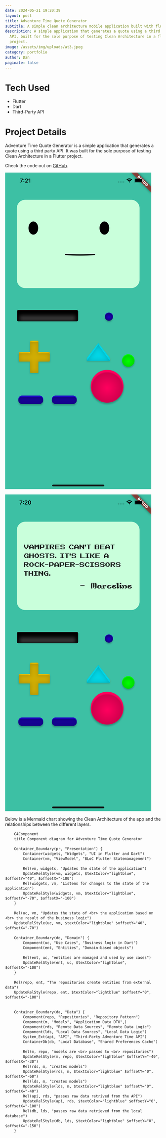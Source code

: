 ```yaml
---
date: 2024-05-21 19:20:39
layout: post
title: Adventure Time Quote Generator
subtitle: A simple clean architecture mobile application built with flutter
description: A simple application that generates a quote using a third party
  API, built for the sole purpose of testing Clean Architecture in a flutter
  project.
image: /assets/img/uploads/at3.jpeg
category: portfolio
author: Dan
paginate: false
---
```

# Tech Used

* Flutter
* Dart
* Third-Party API

# Project Details

A﻿dventure Time Quote Generator is a simple application that generates a quote using a third party API.
I﻿t was built for the sole purpose of testing Clean Architecture in a Flutter project.

C﻿heck the code out on [GitHub](https://github.com/DanArcherOnline/Adventure_Time_Quote_Generator).

![Application in initial state](/assets/img/uploads/at1.png "Application in initial state")

![Application in quote generated state](/assets/img/uploads/at2.png "Application in quote generated state")



B﻿elow is a Mermaid chart showing the Clean Architecture of the app and the relationships between the different layers.

```mermaid
    C4Component
    title Component diagram for Adventure Time Quote Generator

    Container_Boundary(pr, "Presentation") {
        Container(widgets, "Widgets", "UI in Flutter and Dart")
        Container(vm, "ViewModel", "BLoC Flutter Statemanagement")

        Rel(vm, widgets, "Updates the state of the application")
        UpdateRelStyle(vm, widgets, $textColor="lightblue", $offsetY="40", $offsetX="-100")
        Rel(widgets, vm, "Listens for changes to the state of the application")
        UpdateRelStyle(widgets, vm, $textColor="lightblue", $offsetY="-70", $offsetX="-100")
    }

    Rel(uc, vm, "Updates the state of <br> the application based on <br> the result of the business logic")
    UpdateRelStyle(uc, vm, $textColor="lightblue" $offsetY="40", $offsetX="-70")

    Container_Boundary(do, "Domain") {
        Component(uc, "Use Cases", "Business logic in Dart")
        Component(ent, "Entities", "Domain-based objects")

        Rel(ent, uc, "entities are managed and used by use cases")
        UpdateRelStyle(ent, uc, $textColor="lightblue", $offsetX="-100")
    }

    Rel(repo, ent, "The repositories create entities from external data")
    UpdateRelStyle(repo, ent, $textColor="lightblue" $offsetY="0", $offsetX="-100")
    
    
    Container_Boundary(da, "Data") {
        Component(repo, "Repositories", "Repository Pattern")
        Component(m, "Models", "Application Data DTO",)
        Component(rds, "Remote Data Sources", "Remote Data Logic")
        Component(lds, "Local Data Sources", "Local Data Logic")
        System_Ext(api, "API", "Third-Party Adventure Time API")
        ContainerDb(db, "Local Database", "Shared Preferences Cache")

        Rel(m, repo, "models are <br> passed to <br> repositories")
        UpdateRelStyle(m, repo, $textColor="lightblue" $offsetY="-40", $offsetX="-30")
        Rel(rds, m, "creates models")
        UpdateRelStyle(rds, m, $textColor="lightblue" $offsetY="0", $offsetX="-60")
        Rel(lds, m, "creates models")
        UpdateRelStyle(lds, m, $textColor="lightblue" $offsetY="0", $offsetX="-40")
        Rel(api, rds, "passes raw data retrived from the API")
        UpdateRelStyle(api, rds, $textColor="lightblue" $offsetY="0", $offsetX="-100")
        Rel(db, lds, "passes raw data retrieved from the local database")
        UpdateRelStyle(db, lds, $textColor="lightblue" $offsetY="0", $offsetX="-150")
    }
```